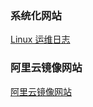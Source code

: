 ### 系统化网站

[Linux 运维日志](https://www.centos.bz/tag/kubernetes/)

### 阿里云镜像网站

[阿里云镜像网站](https://opsx.alibaba.com/?lang=zh-CN)
